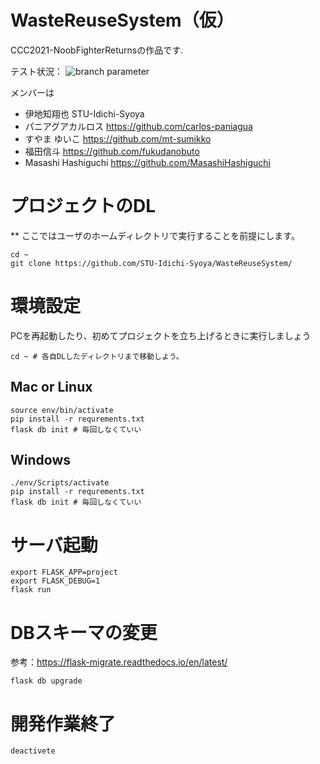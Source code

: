 # WasteReuseSystem（仮）  
CCC2021-NoobFighterReturnsの作品です.  

テスト状況：
![ branch parameter](https://github.com/STU-Idichi-Syoya/WasteReuseSystem/actions/workflows/main.yml/badge.svg?branch=main)

メンバーは
* 伊地知翔也 STU-Idichi-Syoya
* パニアグアカルロス https://github.com/carlos-paniagua
* すやま ゆいこ https://github.com/mt-sumikko
* 福田信斗 https://github.com/fukudanobuto
* Masashi Hashiguchi https://github.com/MasashiHashiguchi

# プロジェクトのDL
** ここではユーザのホームディレクトリで実行することを前提にします。
```
cd ~
git clone https://github.com/STU-Idichi-Syoya/WasteReuseSystem/
```

# 環境設定
PCを再起動したり、初めてプロジェクトを立ち上げるときに実行しましょう
```
cd ~ # 各自DLしたディレクトリまで移動しよう。
```
## Mac or Linux
```
source env/bin/activate
pip install -r requrements.txt
flask db init # 毎回しなくていい
```
## Windows
```
./env/Scripts/activate
pip install -r requrements.txt
flask db init # 毎回しなくていい
```

# サーバ起動
```
export FLASK_APP=project
export FLASK_DEBUG=1
flask run
```
# DBスキーマの変更
参考：https://flask-migrate.readthedocs.io/en/latest/
```
flask db upgrade
```

# 開発作業終了
```
deactivete
```